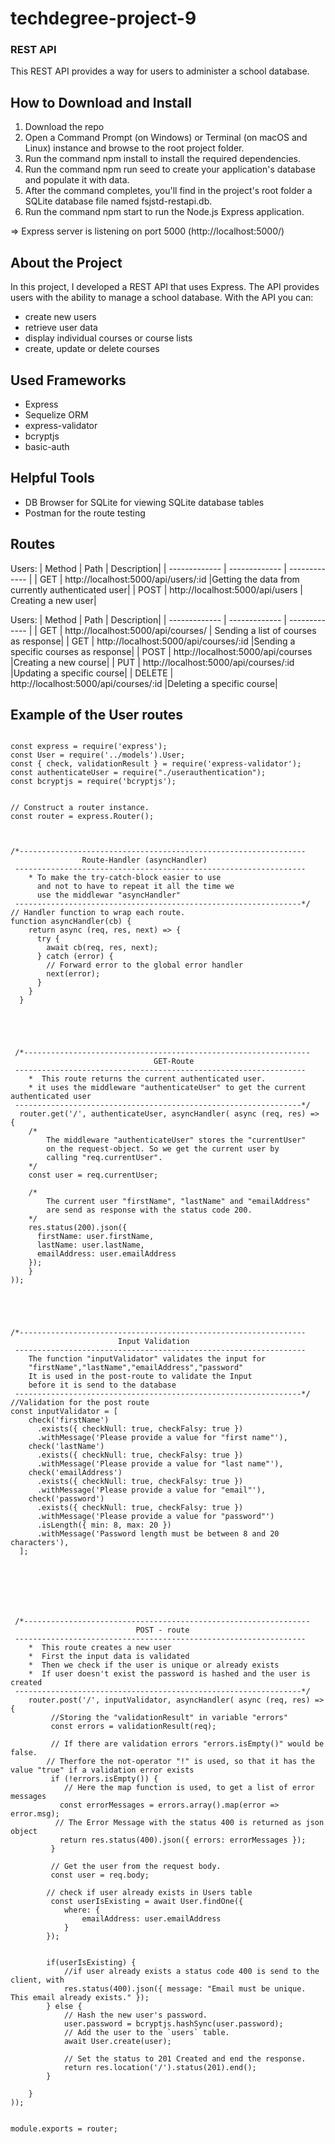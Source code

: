 # techdegree-project-9
### REST API
This REST API provides a way for users to administer a school database. 

## How to Download and Install
1) Download the repo
2) Open a Command Prompt (on Windows) or Terminal (on macOS and Linux) instance and browse to the root project folder.
3) Run the command npm install to install the required dependencies.
4) Run the command npm run seed to create your application's database and populate it with data.
5) After the command completes, you'll find in the project's root folder a SQLite database file named fsjstd-restapi.db. 
6) Run the command npm start to run the Node.js Express application.

=> Express server is listening on port 5000 (http://localhost:5000/)

## About the Project
In this project, I developed a REST API that uses Express. The API provides users with the ability to manage a school database. With the API you can:
- create new users
- retrieve user data
- display individual courses or course lists
- create, update or delete courses

## Used Frameworks
- Express
- Sequelize ORM
- express-validator
- bcryptjs
- basic-auth

## Helpful Tools
- DB Browser for SQLite for viewing SQLite database tables 
- Postman for the route testing


## Routes
Users:
| Method  | Path | Description|
| ------------- | ------------- | ------------- |
| GET | http://localhost:5000/api/users/:id  |Getting the data from currently authenticated user|
| POST | http://localhost:5000/api/users  | Creating a new user|

Users:
| Method  | Path | Description|
| ------------- | ------------- | ------------- |
| GET | http://localhost:5000/api/courses/  | Sending a list of courses as response|
| GET | http://localhost:5000/api/courses/:id  |Sending a specific courses as response|
| POST | http://localhost:5000/api/courses  |Creating a new course|
| PUT | http://localhost:5000/api/courses/:id  |Updating a specific course|
| DELETE | http://localhost:5000/api/courses/:id  |Deleting a specific course|

## Example of the User routes
```'use strict';

const express = require('express');
const User = require('../models').User;
const { check, validationResult } = require('express-validator');
const authenticateUser = require("./userauthentication");
const bcryptjs = require('bcryptjs');


// Construct a router instance.
const router = express.Router();



/*----------------------------------------------------------------
                Route-Handler (asyncHandler)
 -----------------------------------------------------------------
    * To make the try-catch-block easier to use 
      and not to have to repeat it all the time we 
      use the middlewar "asyncHandler"
 ----------------------------------------------------------------*/
// Handler function to wrap each route.
function asyncHandler(cb) {
    return async (req, res, next) => {
      try {
        await cb(req, res, next);
      } catch (error) {
        // Forward error to the global error handler
        next(error);
      }
    }
  }



  

 /*----------------------------------------------------------------
                                GET-Route
 -----------------------------------------------------------------
    *  This route returns the current authenticated user.
    * it uses the middleware "authenticateUser" to get the current authenticated user
 ----------------------------------------------------------------*/
  router.get('/', authenticateUser, asyncHandler( async (req, res) => {
    /*
        The middleware "authenticateUser" stores the "currentUser"
        on the request-object. So we get the current user by
        calling "req.currentUser".
    */
    const user = req.currentUser;
  
    /*
        The current user "firstName", "lastName" and "emailAddress" 
        are send as response with the status code 200.
    */ 
    res.status(200).json({
      firstName: user.firstName,
      lastName: user.lastName,
      emailAddress: user.emailAddress
    });
    }
));

  



/*----------------------------------------------------------------
                        Input Validation
 -----------------------------------------------------------------
    The function "inputValidator" validates the input for 
    "firstName","lastName","emailAddress","password"
    It is used in the post-route to validate the Input 
    before it is send to the database 
 ----------------------------------------------------------------*/
//Validation for the post route
const inputValidator = [
    check('firstName')
      .exists({ checkNull: true, checkFalsy: true })
      .withMessage('Please provide a value for "first name"'),
    check('lastName')
      .exists({ checkNull: true, checkFalsy: true })
      .withMessage('Please provide a value for "last name"'),
    check('emailAddress')
      .exists({ checkNull: true, checkFalsy: true })
      .withMessage('Please provide a value for "email"'),
    check('password')
      .exists({ checkNull: true, checkFalsy: true })
      .withMessage('Please provide a value for "password"')
      .isLength({ min: 8, max: 20 })
      .withMessage('Password length must be between 8 and 20 characters'),
  ];
  






 /*----------------------------------------------------------------
                            POST - route
 -----------------------------------------------------------------
    *  This route creates a new user
    *  First the input data is validated
    *  Then we check if the user is unique or already exists
    *  If user doesn't exist the password is hashed and the user is created
 ----------------------------------------------------------------*/
    router.post('/', inputValidator, asyncHandler( async (req, res) => {
		 //Storing the "validationResult" in variable "errors"
         const errors = validationResult(req);
  
         // If there are validation errors "errors.isEmpty()" would be false. 
        // Therfore the not-operator "!" is used, so that it has the value "true" if a validation error exists
         if (!errors.isEmpty()) {
            // Here the map function is used, to get a list of error messages 
           const errorMessages = errors.array().map(error => error.msg);
          // The Error Message with the status 400 is returned as json object
           return res.status(400).json({ errors: errorMessages });
         }
       
         // Get the user from the request body.
         const user = req.body;

        // check if user already exists in Users table
		 const userIsExisting = await User.findOne({
			where: {
				emailAddress: user.emailAddress
			}
		});


        if(userIsExisting) {
            //if user already exists a status code 400 is send to the client, with 
            res.status(400).json({ message: "Email must be unique. This email already exists." });
        } else {
            // Hash the new user's password.
            user.password = bcryptjs.hashSync(user.password);
            // Add the user to the `users` table.
            await User.create(user);
        
            // Set the status to 201 Created and end the response.
            return res.location('/').status(201).end();
        }
		
	}
));


module.exports = router;
